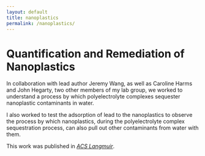 ```yaml
---
layout: default
title: nanoplastics
permalink: /nanoplastics/
---
```


# Quantification and Remediation of Nanoplastics

In collaboration with lead author Jeremy Wang, as well as Caroline Harms and John Hegarty, two other members of my lab group, we worked to understand a process by which polyelectrolyte complexes sequester nanoplastic contaminants in water.

​I also worked to test the adsorption of lead to the nanoplastics to observe the process by which nanoplastics, during the polyelectrolyte complex sequestration process, can also pull out other contaminants from water with them.

This work was published in [_ACS Langmuir_](https://pubs.acs.org/doi/full/10.1021/acs.langmuir.3c01028).


